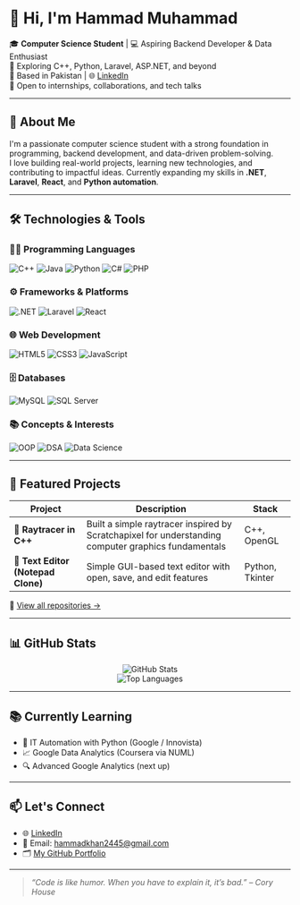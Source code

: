 # 👋 Hi, I'm Hammad Muhammad

🎓 **Computer Science Student** | 💻 Aspiring Backend Developer & Data Enthusiast  
🚀 Exploring C++, Python, Laravel, ASP.NET, and beyond  
📍 Based in Pakistan | 🌐 [LinkedIn](https://www.linkedin.com/in/hammad-muhammad1/)  
💬 Open to internships, collaborations, and tech talks

---

## 💼 About Me

I'm a passionate computer science student with a strong foundation in programming, backend development, and data-driven problem-solving.  
I love building real-world projects, learning new technologies, and contributing to impactful ideas. Currently expanding my skills in **.NET**, **Laravel**, **React**, and **Python automation**.

---

## 🛠️ Technologies & Tools

### 👨‍💻 Programming Languages
![C++](https://img.shields.io/badge/C++-00599C?style=for-the-badge&logo=c%2B%2B&logoColor=white)
![Java](https://img.shields.io/badge/Java-007396?style=for-the-badge&logo=java&logoColor=white)
![Python](https://img.shields.io/badge/Python-3776AB?style=for-the-badge&logo=python&logoColor=white)
![C#](https://img.shields.io/badge/C%23-239120?style=for-the-badge&logo=c-sharp&logoColor=white)
![PHP](https://img.shields.io/badge/PHP-777BB4?style=for-the-badge&logo=php&logoColor=white)

### ⚙️ Frameworks & Platforms
![.NET](https://img.shields.io/badge/.NET-512BD4?style=for-the-badge&logo=dotnet&logoColor=white)
![Laravel](https://img.shields.io/badge/Laravel-F55247?style=for-the-badge&logo=laravel&logoColor=white)
![React](https://img.shields.io/badge/React-20232A?style=for-the-badge&logo=react&logoColor=61DAFB)

### 🌐 Web Development
![HTML5](https://img.shields.io/badge/HTML5-E34F26?style=for-the-badge&logo=html5&logoColor=white)
![CSS3](https://img.shields.io/badge/CSS3-1572B6?style=for-the-badge&logo=css3&logoColor=white)
![JavaScript](https://img.shields.io/badge/JavaScript-F7DF1E?style=for-the-badge&logo=javascript&logoColor=black)

### 🗄️ Databases
![MySQL](https://img.shields.io/badge/MySQL-4479A1?style=for-the-badge&logo=mysql&logoColor=white)
![SQL Server](https://img.shields.io/badge/SQL%20Server-CC2927?style=for-the-badge&logo=microsoft-sql-server&logoColor=white)

### 📚 Concepts & Interests
![OOP](https://img.shields.io/badge/OOP-Programming-blue?style=for-the-badge)
![DSA](https://img.shields.io/badge/Data%20Structures%20&%20Algorithms-orange?style=for-the-badge)
![Data Science](https://img.shields.io/badge/Data%20Science-3178C6?style=for-the-badge&logo=scikit-learn&logoColor=white)


---

## 🚧 Featured Projects

| Project | Description | Stack |
|--------|-------------|-------|
| 🎯 **Raytracer in C++** | Built a simple raytracer inspired by Scratchapixel for understanding computer graphics fundamentals | C++, OpenGL |
| 📝 **Text Editor (Notepad Clone)** | Simple GUI-based text editor with open, save, and edit features | Python, Tkinter |

🔗 [View all repositories →](https://github.com/iaamhammad?tab=repositories)

---

## 📊 GitHub Stats

<p align="center">
  <img src="https://github-readme-stats.vercel.app/api?username=iaamhammad&show_icons=true&theme=radical" alt="GitHub Stats" />
  <br/>
  <img src="https://github-readme-stats.vercel.app/api/top-langs/?username=iaamhammad&layout=compact&theme=radical" alt="Top Languages" />
</p>

---

## 📚 Currently Learning

- 🐍 IT Automation with Python (Google / Innovista)
- 📈 Google Data Analytics (Coursera via NUML)
- 🔍 Advanced Google Analytics (next up)

---

## 📫 Let's Connect

- 🌐 [LinkedIn](https://www.linkedin.com/in/hammad-muhammad1/)
- 📧 Email: hammadkhan2445@gmail.com  
- 🗂️ [My GitHub Portfolio](https://github.com/iaamhammad)

---

> _“Code is like humor. When you have to explain it, it’s bad.” – Cory House_
